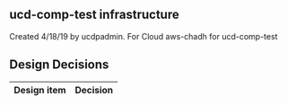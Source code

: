 ## ucd-comp-test infrastructure

Created 4/18/19 by ucdpadmin. For Cloud aws-chadh for ucd-comp-test


## Design Decisions
| Design item                | Decision|
| :----------------------------------- | :--------------------------------------------------------------------------------|

